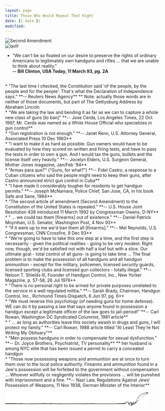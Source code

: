 ```yaml
---
layout: page
title: Those Who Would Repeal That Right
date: {{ date }}
modified:
---
```

![Second Amendment](../../images/image014.gif "Second Amendment")  
![quill](../../images/quill.gif "Quill Image")  

* "We can't be so fixated on our desire to preserve the rights of ordinary Americans to legitimately own handguns and rifles ... that we are unable to think about reality."  
**-- Bill Clinton, USA Today, 11 March 93, pg. 2A**  
<br>
* "The last time I checked, the Constitution said 'of the people, by the people and for the people'. That's what the Declaration of Independence says."  
**-- Reuters News Agency**  
** Note: actually those words are in neither of those documents, but part of The Gettysburg Address by Abraham Lincoln  
<br>
* "We are taking the law and bending it as far as we can to capture a whole new class of guns [to ban]"  
**-- Jose Cerda, Los Angeles Times, 22 Oct. 1997, Mr. Cerda was named as a White House Official who specializes in gun control**  
<br>  
* "Gun registration is not enough."  
**-- Janet Reno, U.S. Attorney General, Associated Press 10 Dec 1993**  
<br>
* "I want to make it as hard as possible. Gun owners would have to be evaluated by how they scored on written and firing tests, and have to pass the tests in order to own a gun. And I would tax the guns, bullets and the license itself very heavily."  
**-- Jocelyn Elders, U.S. Surgeon General, Mother Jones magazine, Jan/Feb '94**  
<br>
* "Armas para que?" ("Guns, for what?")  
**-- Fidel Castro, a response to a Cuban citizens who said the people might need to keep their guns, after Castro announced strict gun control in Cuba**  
<br>
* "I have made it considerably tougher for residents to get handgun permits."  
**-- Joseph McNamara, Police Chief, San Jose, CA, in his book Safe and Sane, 1984**  
<br>
* "The second article of amendment (Second Amendment) to the Constitution of the United States is repealed."  
**-- U.S. House Joint Resolution 438 introduced 11 March 1992 by Congressman Owens, D-NY**  
<br>
* " ... we could tax them [firearms] out of existence."  
**-- Daniel Patrick Moynihan, U.S. Senator, Washington Post, 4 Nov 93**  
<br>
* "If it were up to me we'd ban them all [firearms]."  
**-- Mel Reynolds, U.S. Congressman, CNN Crossfire, 9 Dec 93**  
<br>
* "We're going to have to take this one step at a time, and the first step is necessarily - given the political realities - going to be very modest. Right now, though, we'd be satisfied not with half a loaf but with a slice. Our ultimate goal - total control of all guns- is going to take time ... The final problem is to make the possession of all handguns and all handgun ammunition - except for the military, policemen, licensed security guards, licensed sporting clubs and licensed gun collectors - totally illegal."  
**-- Nelson T. Shields III, Founder of Handgun Control, Inc., New Yorker Magazine, p. 57-58, 26 Jul 1976**  
<br>
* "There is no personal right to be armed for private purposes unrelated to the service in a well regulated militia."  
**-- Sarah Brady, Chairman, Handgun Control, Inc., Richmond Times-Dispatch, 6 Jun 97, pg. 6**  
<br>
* "We must reverse this psychology (of needing guns for home defense). WE can do it by passing a law that says anyone found in possession a handgun except a legitimate officer of the law goes to jail-period!"  
**-- Carl Rowan, Washington DC Syndicated Columnist, 1981 article**  
<br>
* " ... as long as authorities leave this society awash in drugs and guns, I will protect my family."  
**-- Carl Rowan, 1988 article titled "At Least They're Not Writing My Obituary"**  
<br>
* "Men possess handguns in order to compensate for sexual dysfunction."  
**-- Dr. Joyce Brothers, Psychiatrist, TV personality**  
** her husband is among NYC elite that has been issued a permit to carry a concealed handgun  
<br>
* "Those now possessing weapons and ammunition are at once to turn them over to the local police authority. Firearms and ammunition found in a Jew's possession will be forfeited to the government without compensation ... Whoever willfully or negligently violates the provisions ... will be punished with imprisonment and a fine.  
**-- Nazi Law, Regulations Against Jews' Possession of Weapons, 11 Nov 1938, German Minister of the Interior**  

![quill](../images/quill.gif "Quill Image")
